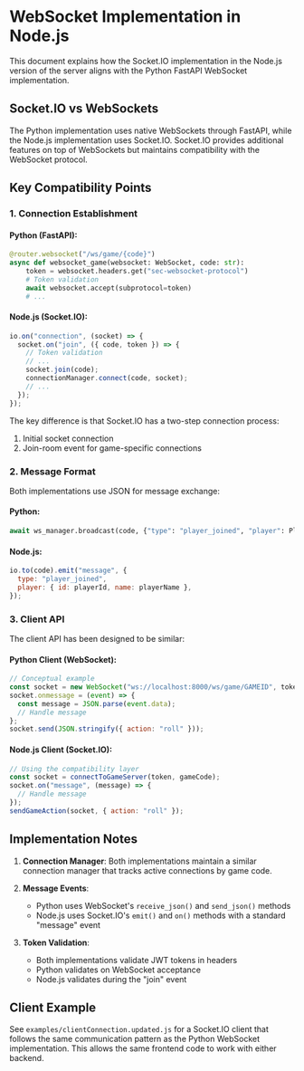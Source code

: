 # WebSocket Implementation in Node.js

This document explains how the Socket.IO implementation in the Node.js version of the server aligns with the Python FastAPI WebSocket implementation.

## Socket.IO vs WebSockets

The Python implementation uses native WebSockets through FastAPI, while the Node.js implementation uses Socket.IO. Socket.IO provides additional features on top of WebSockets but maintains compatibility with the WebSocket protocol.

## Key Compatibility Points

### 1. Connection Establishment

#### Python (FastAPI):

```python
@router.websocket("/ws/game/{code}")
async def websocket_game(websocket: WebSocket, code: str):
    token = websocket.headers.get("sec-websocket-protocol")
    # Token validation
    await websocket.accept(subprotocol=token)
    # ...
```

#### Node.js (Socket.IO):

```javascript
io.on("connection", (socket) => {
  socket.on("join", ({ code, token }) => {
    // Token validation
    // ...
    socket.join(code);
    connectionManager.connect(code, socket);
    // ...
  });
});
```

The key difference is that Socket.IO has a two-step connection process:

1. Initial socket connection
2. Join-room event for game-specific connections

### 2. Message Format

Both implementations use JSON for message exchange:

#### Python:

```python
await ws_manager.broadcast(code, {"type": "player_joined", "player": Player(id=player_id, name=name).dict()})
```

#### Node.js:

```javascript
io.to(code).emit("message", {
  type: "player_joined",
  player: { id: playerId, name: playerName },
});
```

### 3. Client API

The client API has been designed to be similar:

#### Python Client (WebSocket):

```javascript
// Conceptual example
const socket = new WebSocket("ws://localhost:8000/ws/game/GAMEID", token);
socket.onmessage = (event) => {
  const message = JSON.parse(event.data);
  // Handle message
};
socket.send(JSON.stringify({ action: "roll" }));
```

#### Node.js Client (Socket.IO):

```javascript
// Using the compatibility layer
const socket = connectToGameServer(token, gameCode);
socket.on("message", (message) => {
  // Handle message
});
sendGameAction(socket, { action: "roll" });
```

## Implementation Notes

1. **Connection Manager**: Both implementations maintain a similar connection manager that tracks active connections by game code.

2. **Message Events**:

   - Python uses WebSocket's `receive_json()` and `send_json()` methods
   - Node.js uses Socket.IO's `emit()` and `on()` methods with a standard "message" event

3. **Token Validation**:
   - Both implementations validate JWT tokens in headers
   - Python validates on WebSocket acceptance
   - Node.js validates during the "join" event

## Client Example

See `examples/clientConnection.updated.js` for a Socket.IO client that follows the same communication pattern as the Python WebSocket implementation. This allows the same frontend code to work with either backend.
